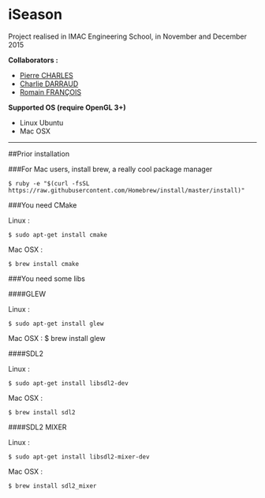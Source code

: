 # iSeason

Project realised in IMAC Engineering School, in November and December 2015

**Collaborators :**

- [Pierre CHARLES](https://github.com/PierreChls)
- [Charlie DARRAUD](https://github.com/charliesrc)
- [Romain FRANÇOIS](https://github.com/Arctic76)

**Supported OS (require OpenGL 3+)**

- Linux Ubuntu
- Mac OSX

-------------------------------------

##Prior installation

###For Mac users, install brew, a really cool package manager

    $ ruby -e "$(curl -fsSL https://raw.githubusercontent.com/Homebrew/install/master/install)"

###You need CMake

Linux :

    $ sudo apt-get install cmake

Mac OSX :

    $ brew install cmake
    

###You need some libs

####GLEW

Linux :

    $ sudo apt-get install glew

Mac OSX :
    $ brew install glew

####SDL2

Linux :

    $ sudo apt-get install libsdl2-dev

Mac OSX :

    $ brew install sdl2

####SDL2 MIXER

Linux :

    $ sudo apt-get install libsdl2-mixer-dev

Mac OSX :

    $ brew install sdl2_mixer
